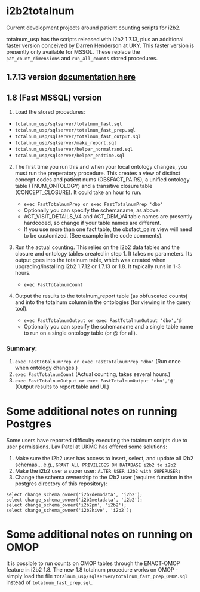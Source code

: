 # i2b2totalnum
Current development projects around patient counting scripts for i2b2. 

totalnum_usp has the scripts released with i2b2 1.7.13, plus an additional faster version conceived by Darren Henderson at UKY. This faster version is presently only available for MSSQL. These replace the `pat_count_dimensions` and `run_all_counts` stored procedures.

## 1.7.13 version [documentation here](https://community.i2b2.org/wiki/display/RM/1.7.13+Release+Notes#id-1.7.13ReleaseNotes-TotalnumScriptsSetup)
## 1.8 (Fast MSSQL) version
1. Load the stored procedures:
  *  `totalnum_usp/sqlserver/totalnum_fast.sql`
  *  ` totalnum_usp/sqlserver/totalnum_fast_prep.sql `
  *  ` totalnum_usp/sqlserver/totalnum_fast_output.sql `
  *  ` totalnum_usp/sqlserver/make_report.sql `
  *  ` totalnum_usp/sqlserver/helper_normalrand.sql `
  *  ` totalnum_usp/sqlserver/helper_endtime.sql  `

2. The first time you run this and when your local ontology changes, you must run the preperatory procedure. This creates a view of distinct concept codes and patient nums (OBSFACT\_PAIRS), a unified ontology table (TNUM\_ONTOLOGY) and a transitive closure table (CONCEPT\_CLOSURE). It could take an hour to run.

     * `exec FastTotalnumPrep or exec FastTotalnumPrep 'dbo' `
     * Optionally you can specify the schemaname, as above.
     * ACT\_VISIT\_DETAILS\_V4 and ACT\_DEM\_V4 table names are presently hardcoded, so change if your table names are different.
     * If you use more than one fact table, the obsfact_pairs view will need to be customized. (See example in the code comments).

3. Run the actual counting. This relies on the i2b2 data tables and the closure and ontology tables created in step 1. It takes no parameters. Its output goes into the totalnum table, which was created when upgrading/installing i2b2 1.7.12 or 1.7.13 or 1.8. It typically runs in 1-3 hours.
     * `exec FastTotalnumCount`

4. Output the results to the totalnum_report table (as obfuscated counts) and into the totalnum column in the ontologies (for viewing in the query tool).
    * `exec FastTotalnumOutput or exec FastTotalnumOutput 'dbo','@' `
    * Optionally you can specify the schemaname and a single table name to run on a single ontology table (or @ for all).

### Summary:  
 1. `exec FastTotalnumPrep or exec FastTotalnumPrep 'dbo'` (Run once when ontology changes.) 
 2. `exec FastTotalnumCount` (Actual counting, takes several hours.) 
 3. `exec FastTotalnumOutput or exec FastTotalnumOutput 'dbo','@'` (Output results to report table and UI.)

# Some additional notes on running Postgres
Some users have reported difficulty executing the totalnum scripts due to user permissions. Lav Patel at UKMC has offered some solutions:
1. Make sure the i2b2 user has access to insert, select, and update all i2b2 schemas... e.g., `GRANT ALL PRIVILEGES ON DATABASE i2b2 to i2b2`
2. Make the i2b2 user a super user: `ALTER USER i2b2 with SUPERUSER;`
3. Change the schema ownership to the i2b2 user (requires function in the postgres directory of this repository):
```
select change_schema_owner('i2b2demodata', 'i2b2');
select change_schema_owner('i2b2metadata', 'i2b2');
select change_schema_owner('i2b2pm', 'i2b2');
select change_schema_owner('i2b2hive', 'i2b2');

```
# Some additional notes on running on OMOP
It is possible to run counts on OMOP tables through the ENACT-OMOP feature in i2b2 1.8. The new 1.8 totalnum procedure works on OMOP - simply load the file `totalnum_usp/sqlserver/totalnum_fast_prep_OMOP.sql` instead of `totalnum_fast_prep.sql`.
